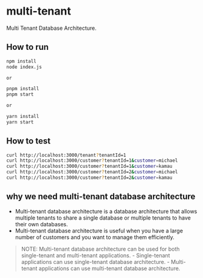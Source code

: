 # multi-tenant
Multi Tenant Database Architecture.

## How to run

```bash
npm install
node index.js

or

pnpm install
pnpm start

or 

yarn install
yarn start
```

## How to test

```bash
curl http://localhost:3000/tenant?tenantId=1
curl http://localhost:3000/customer?tenantId=1&customer=michael
curl http://localhost:3000/customer?tenantId=1&customer=kamau
curl http://localhost:3000/customer?tenantId=2&customer=michael
curl http://localhost:3000/customer?tenantId=2&customer=kamau
```

## why we need multi-tenant database architecture

- Multi-tenant database architecture is a database architecture that allows multiple tenants to share a single database or multiple tenants to have their own databases.
- Multi-tenant database architecture is useful when you have a large number of customers and you want to manage them efficiently.
> NOTE:  Multi-tenant database architecture can be used for both single-tenant and multi-tenant applications.
      - Single-tenant applications can use single-tenant database architecture.
      - Multi-tenant applications can use multi-tenant database architecture.
